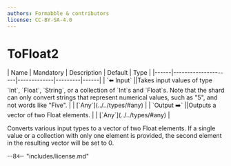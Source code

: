 ```yaml
---
authors: Formabble & contributors
license: CC-BY-SA-4.0
---
```



# ToFloat2

<div class="sh-parameters" markdown="1">
| Name | Mandatory | Description | Default | Type |
|------|---------------------|-------------|---------|------|
| `⬅️ Input` ||Takes input values of type `Int`, `Float`, `String`, or a collection  of `Int`s and `Float`s. Note that the shard can only convert strings that represent numerical values, such as "5", and not words like "Five". | | [`Any`](../../types/#any) |
| `Output ➡️` ||Outputs a vector of two Float elements. | | [`Any`](../../types/#any) |

</div>

Converts various input types to a vector of two Float elements. If a single value or a collection with only one element is provided, the second element in the resulting vector will be set to 0.

--8<-- "includes/license.md"


